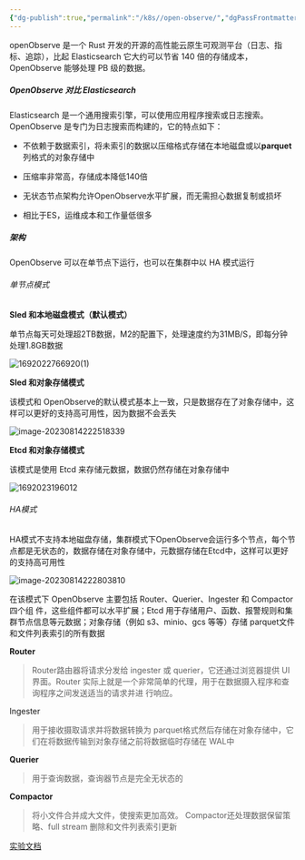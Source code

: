 ```yaml
---
{"dg-publish":true,"permalink":"/k8s//open-observe/","dgPassFrontmatter":true}
---
```



openObserve 是⼀个 Rust 开发的开源的⾼性能云原⽣可观测平台（⽇志、指标、追踪），⽐起 Elasticsearch 它⼤约可以节省 140 倍的存储成本，OpenObserve 能够处理 PB 级的数据。

##### OpenObserve 对比 Elasticsearch

Elasticsearch 是⼀个通⽤搜索引擎，可以使⽤应⽤程序搜索或⽇志搜索。OpenObserve 是专门为⽇志搜索⽽构建的，它的特点如下：

+ 不依赖于数据索引，将未索引的数据以压缩格式存储在本地磁盘或以**parquet**列格式的对象存储中

+ 压缩率非常高，存储成本降低140倍
+ ⽆状态节点架构允许OpenObserve⽔平扩展，⽽⽆需担⼼数据复制或损坏
+ 相比于ES，运维成本和工作量低很多

##### 架构

OpenObserve 可以在单节点下运⾏，也可以在集群中以 HA 模式运⾏

###### 单节点模式

**Sled 和本地磁盘模式（默认模式）**

单节点每天可处理超2TB数据，M2的配置下，处理速度约为31MB/S，即每分钟处理1.8GB数据

![1692022766920(1)](https://dennis-02.oss-cn-shenzhen.aliyuncs.com/img/1692022766920(1).png)

**Sled 和对象存储模式**

该模式和 OpenObserve的默认模式基本上⼀致，只是数据存在了对象存储中，这样可以更好的⽀持⾼可⽤性，因为数据不会丢失

![image-20230814222518339](https://dennis-02.oss-cn-shenzhen.aliyuncs.com/img/image-20230814222518339.png)

**Etcd 和对象存储模式**

该模式是使⽤ Etcd 来存储元数据，数据仍然存储在对象存储中

![1692023196012](https://dennis-02.oss-cn-shenzhen.aliyuncs.com/img/1692023196012.png)

###### HA模式

HA模式不⽀持本地磁盘存储，集群模式下OpenObserve会运⾏多个节点，每个节点都是⽆状态的，数据存储在对象存储中，元数据存储在Etcd中，这样可以更好的⽀持⾼可⽤性

![image-20230814222803810](https://dennis-02.oss-cn-shenzhen.aliyuncs.com/img/image-20230814222803810.png)

在该模式下 OpenObserve 主要包括 Router、Querier、Ingester 和 Compactor 四个组 件，这些组件都可以⽔平扩展；Etcd ⽤于存储⽤户、函数、报警规则和集群节点信息等元数据；对象存储（例如 s3、minio、gcs 等等）存储 parquet⽂件和⽂件列表索引的所有数据

**Router**

> Router路由器将请求分发给 ingester 或 querier，它还通过浏览器提供 UI 界⾯。Router 实际上就是⼀个⾮常简单的代理，⽤于在数据摄⼊程序和查询程序之间发送适当的请求并进 ⾏响应。

Ingester

> ⽤于接收摄取请求并将数据转换为 parquet格式然后存储在对象存储中，它们在将数据传输到对象存储之前将数据临时存储在 WAL中

**Querier**

> ⽤于查询数据，查询器节点是完全⽆状态的

**Compactor**

> 将⼩⽂件合并成⼤⽂件，使搜索更加⾼效。 Compactor还处理数据保留策略、full stream 删除和⽂件列表索引更新



[实验文档](https://github.com/wjunlove123/k8slearing/tree/main/log/openobserve)

